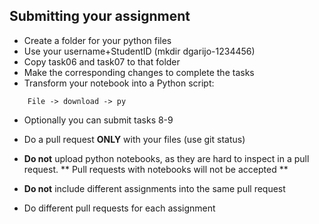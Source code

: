 ## Submitting your assignment

* Create a folder for your python files​
* Use your username+StudentID (mkdir dgarijo-1234456)​
* Copy task06 and task07 to that folder​
* Make the corresponding changes to complete the tasks​
* Transform your notebook into a Python script:​
```
    File -> download -> py​
```

* Optionally you can submit tasks 8-9​

* Do a pull request **ONLY** with your files (use git status)​
* **Do not** upload python notebooks, as they are hard to inspect in a pull request. ** Pull requests with notebooks will not be accepted​ **
* **Do not** include different assignments into the same pull request​
* Do different pull requests for each assignment​
